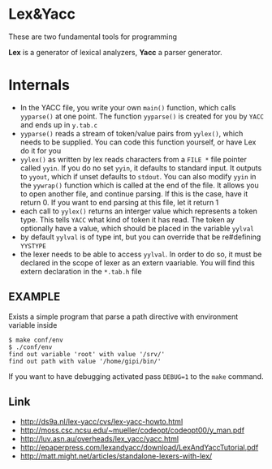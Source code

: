 # Lex&Yacc

These are two fundamental tools for programming

**Lex** is a generator of lexical analyzers, **Yacc** a parser generator.

# Internals

- In the YACC file, you write your own ``main()`` function, which calls ``yyparse()`` at one point.
The function ``yyparse()`` is created for you by ``YACC`` and ends up in ``y.tab.c``
- ``yyparse()`` reads a stream of token/value pairs from ``yylex()``, which needs to be supplied.
You can code this function yourself, or have Lex do it for you
- ``yylex()`` as written by lex reads characters from a ``FILE *`` file pointer called ``yyin``. If you
do no set ``yyin``, it defaults to standard input. It outputs to ``yyout``, which if unset defaults to ``stdout``.
    You can also modify ``yyin`` in the ``yywrap()`` function which is called at the end of the file. It allows
    you to open another file, and continue parsing. If this is the case, have it return 0. If you want to
    end parsing at this file, let it return 1
- each call to ``yylex()`` returns an interger value which represents a token type. This tells ``YACC`` what
kind of token it has read. The token ay optionally have a value, which should be placed in the variable ``yylval``
- by default ``yylval`` is of type int, but you can override that be re#defining ``YYSTYPE``
- the lexer needs to be able to access ``yylval``. In order to do so, it must be declared in the scope
of lexer as an extern vaariable. You will find this extern declaration in the ``*.tab.h`` file

## EXAMPLE

Exists a simple program that parse a path directive with environment variable inside

    $ make conf/env
    $ ./conf/env
    find out variable 'root' with value '/srv/'
    find out path with value '/home/gipi/bin/'

If you want to have debugging activated pass ``DEBUG=1`` to the ``make`` command.

## Link

 - http://ds9a.nl/lex-yacc/cvs/lex-yacc-howto.html
 - http://moss.csc.ncsu.edu/~mueller/codeopt/codeopt00/y_man.pdf
 - http://luv.asn.au/overheads/lex_yacc/yacc.html
 - http://epaperpress.com/lexandyacc/download/LexAndYaccTutorial.pdf
 - http://matt.might.net/articles/standalone-lexers-with-lex/
